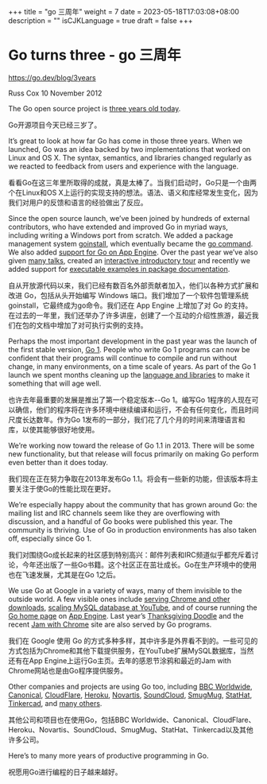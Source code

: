 +++
title = "go 三周年"
weight = 7
date = 2023-05-18T17:03:08+08:00
description = ""
isCJKLanguage = true
draft = false
+++

# Go turns three - go 三周年

https://go.dev/blog/3years

Russ Cox
10 November 2012

The Go open source project is [three years old today](http://google-opensource.blogspot.com/2009/11/hey-ho-lets-go.html).

Go开源项目今天已经三岁了。

It’s great to look at how far Go has come in those three years. When we launched, Go was an idea backed by two implementations that worked on Linux and OS X. The syntax, semantics, and libraries changed regularly as we reacted to feedback from users and experience with the language.

看看Go在这三年里所取得的成就，真是太棒了。当我们启动时，Go只是一个由两个在Linux和OS X上运行的实现支持的想法。语法、语义和库经常发生变化，因为我们对用户的反馈和语言的经验做出了反应。

Since the open source launch, we’ve been joined by hundreds of external contributors, who have extended and improved Go in myriad ways, including writing a Windows port from scratch. We added a package management system [goinstall](https://groups.google.com/d/msg/golang-nuts/8JFwR3ESjjI/cy7qZzN7Lw4J), which eventually became the [go command](https://go.dev/cmd/go/). We also added [support for Go on App Engine](https://blog.golang.org/2011/07/go-for-app-engine-is-now-generally.html). Over the past year we’ve also given [many talks](https://go.dev/doc/#talks), created an [interactive introductory tour](https://go.dev/tour/) and recently we added support for [executable examples in package documentation](https://go.dev/pkg/strings/#pkg-examples).

自从开放源代码以来，我们已经有数百名外部贡献者加入，他们以各种方式扩展和改进 Go，包括从头开始编写 Windows 端口。我们增加了一个软件包管理系统goinstall，它最终成为go命令。我们还在 App Engine 上增加了对 Go 的支持。在过去的一年里，我们还举办了许多讲座，创建了一个互动的介绍性旅游，最近我们在包的文档中增加了对可执行实例的支持。

Perhaps the most important development in the past year was the launch of the first stable version, [Go 1](https://blog.golang.org/2012/03/go-version-1-is-released.html). People who write Go 1 programs can now be confident that their programs will continue to compile and run without change, in many environments, on a time scale of years. As part of the Go 1 launch we spent months cleaning up the [language and libraries](https://go.dev/doc/go1.html) to make it something that will age well.

也许去年最重要的发展是推出了第一个稳定版本--Go 1。编写Go 1程序的人现在可以确信，他们的程序将在许多环境中继续编译和运行，不会有任何变化，而且时间尺度长达数年。作为Go 1发布的一部分，我们花了几个月的时间来清理语言和库，以使其能够很好地使用。

We’re working now toward the release of Go 1.1 in 2013. There will be some new functionality, but that release will focus primarily on making Go perform even better than it does today.

我们现在正在努力争取在2013年发布Go 1.1。将会有一些新的功能，但该版本将主要关注于使Go的性能比现在更好。

We’re especially happy about the community that has grown around Go: the mailing list and IRC channels seem like they are overflowing with discussion, and a handful of Go books were published this year. The community is thriving. Use of Go in production environments has also taken off, especially since Go 1.

我们对围绕Go成长起来的社区感到特别高兴：邮件列表和IRC频道似乎都充斥着讨论，今年还出版了一些Go书籍。这个社区正在茁壮成长。Go在生产环境中的使用也在飞速发展，尤其是在Go 1之后。

We use Go at Google in a variety of ways, many of them invisible to the outside world. A few visible ones include [serving Chrome and other downloads](https://groups.google.com/d/msg/golang-nuts/BNUNbKSypE0/E4qSfpx9qI8J), [scaling MySQL database at YouTube](http://code.google.com/p/vitess/), and of course running the [Go home page](https://go.dev/) on [App Engine](https://developers.google.com/appengine/docs/go/overview). Last year’s [Thanksgiving Doodle](https://blog.golang.org/2011/12/from-zero-to-go-launching-on-google.html) and the recent [Jam with Chrome](http://www.jamwithchrome.com/technology) site are also served by Go programs.

我们在 Google 使用 Go 的方式多种多样，其中许多是外界看不到的。一些可见的方式包括为Chrome和其他下载提供服务，在YouTube扩展MySQL数据库，当然还有在App Engine上运行Go主页。去年的感恩节涂鸦和最近的Jam with Chrome网站也是由Go程序提供服务。

Other companies and projects are using Go too, including [BBC Worldwide](http://www.quora.com/Go-programming-language/Is-Google-Go-ready-for-production-use/answer/Kunal-Anand), [Canonical](http://dave.cheney.net/wp-content/uploads/2012/08/august-go-meetup.pdf), [CloudFlare](http://blog.cloudflare.com/go-at-cloudflare), [Heroku](https://blog.golang.org/2011/04/go-at-heroku.html), [Novartis](https://plus.google.com/114945221884326152379/posts/d1SVaqkRyTL), [SoundCloud](http://backstage.soundcloud.com/2012/07/go-at-soundcloud/), [SmugMug](http://sorcery.smugmug.com/2012/04/06/deriving-json-types-in-go/), [StatHat](https://blog.golang.org/2011/12/building-stathat-with-go.html), [Tinkercad](https://tinkercad.com/about/jobs), and [many others](https://go.dev/wiki/GoUsers).

其他公司和项目也在使用Go，包括BBC Worldwide、Canonical、CloudFlare、Heroku、Novartis、SoundCloud、SmugMug、StatHat、Tinkercad以及其他许多公司。



Here’s to many more years of productive programming in Go.

祝愿用Go进行编程的日子越来越好。
